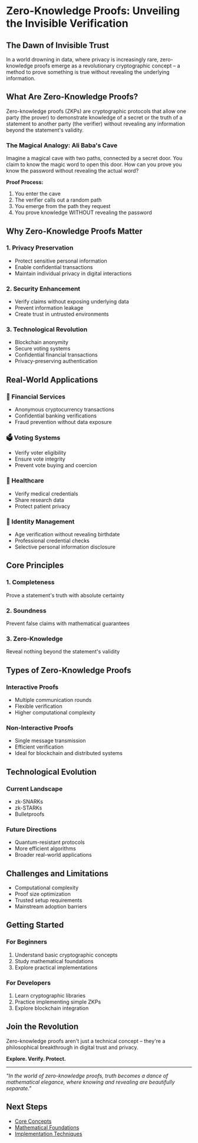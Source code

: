 # Zero-Knowledge Proofs: Unveiling the Invisible Verification

## The Dawn of Invisible Trust

In a world drowning in data, where privacy is increasingly rare, zero-knowledge proofs emerge as a revolutionary cryptographic concept – a method to prove something is true without revealing the underlying information.

## What Are Zero-Knowledge Proofs?

Zero-knowledge proofs (ZKPs) are cryptographic protocols that allow one party (the prover) to demonstrate knowledge of a secret or the truth of a statement to another party (the verifier) without revealing any information beyond the statement's validity.

### The Magical Analogy: Ali Baba's Cave

Imagine a magical cave with two paths, connected by a secret door. You claim to know the magic word to open this door. How can you prove you know the password without revealing the actual word?

**Proof Process:**
1. You enter the cave
2. The verifier calls out a random path
3. You emerge from the path they request
4. You prove knowledge WITHOUT revealing the password

## Why Zero-Knowledge Proofs Matter

### 1. Privacy Preservation
- Protect sensitive personal information
- Enable confidential transactions
- Maintain individual privacy in digital interactions

### 2. Security Enhancement
- Verify claims without exposing underlying data
- Prevent information leakage
- Create trust in untrusted environments

### 3. Technological Revolution
- Blockchain anonymity
- Secure voting systems
- Confidential financial transactions
- Privacy-preserving authentication

## Real-World Applications

### 🏦 Financial Services
- Anonymous cryptocurrency transactions
- Confidential banking verifications
- Fraud prevention without data exposure

### 🗳️ Voting Systems
- Verify voter eligibility
- Ensure vote integrity
- Prevent vote buying and coercion

### 🏥 Healthcare
- Verify medical credentials
- Share research data
- Protect patient privacy

### 🔐 Identity Management
- Age verification without revealing birthdate
- Professional credential checks
- Selective personal information disclosure

## Core Principles

### 1. Completeness
Prove a statement's truth with absolute certainty

### 2. Soundness
Prevent false claims with mathematical guarantees

### 3. Zero-Knowledge
Reveal nothing beyond the statement's validity

## Types of Zero-Knowledge Proofs

### Interactive Proofs
- Multiple communication rounds
- Flexible verification
- Higher computational complexity

### Non-Interactive Proofs
- Single message transmission
- Efficient verification
- Ideal for blockchain and distributed systems

## Technological Evolution

### Current Landscape
- zk-SNARKs
- zk-STARKs
- Bulletproofs

### Future Directions
- Quantum-resistant protocols
- More efficient algorithms
- Broader real-world applications

## Challenges and Limitations

- Computational complexity
- Proof size optimization
- Trusted setup requirements
- Mainstream adoption barriers

## Getting Started

### For Beginners
1. Understand basic cryptographic concepts
2. Study mathematical foundations
3. Explore practical implementations

### For Developers
1. Learn cryptographic libraries
2. Practice implementing simple ZKPs
3. Explore blockchain integration

## Join the Revolution

Zero-knowledge proofs aren't just a technical concept – they're a philosophical breakthrough in digital trust and privacy.

**Explore. Verify. Protect.**

---

*"In the world of zero-knowledge proofs, truth becomes a dance of mathematical elegance, where knowing and revealing are beautifully separate."*

## Next Steps
- [Core Concepts](/zkp/concepts)
- [Mathematical Foundations](/mathematics/intro)
- [Implementation Techniques](/zkp/implementation)
